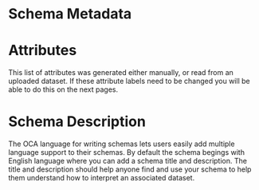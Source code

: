 # Schema Metadata

# Attributes
This list of attributes was generated either manually, or read from an uploaded dataset. If these attribute labels need to be changed you will be able to do this on the next pages.

# Schema Description

The OCA language for writing schemas lets users easily add multiple language support to their schemas. By default the schema begings with English language where you can add a schema title and description. The title and description should help anyone find and use your schema to help them understand how to interpret an associated dataset.

